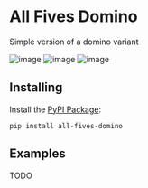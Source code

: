 All Fives Domino
================

Simple version of a domino variant

![image](https://img.shields.io/pypi/v/jhdata?style=flat-square)
![image](https://img.shields.io/static/v1?label=pytest&message=14+tests&color=success&style=flat-square)
![image](https://img.shields.io/static/v1?label=coverage&message=61%25&color=yellow&style=flat-square)

## Installing

Install the [PyPI Package](https://pypi.org/project/all-fives-domino/):

    pip install all-fives-domino

## Examples

TODO
